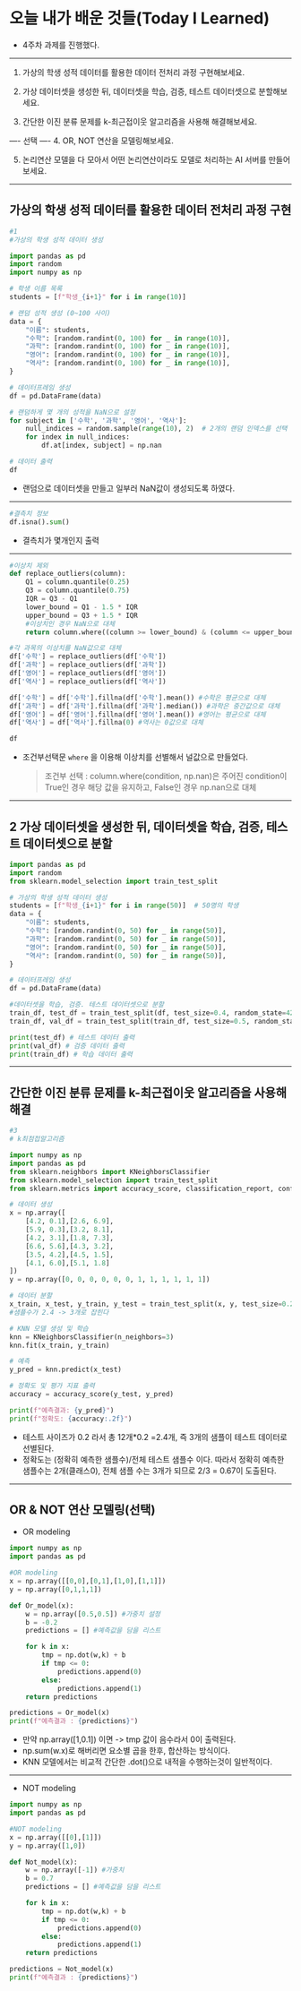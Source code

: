# 오늘 내가 배운 것들(Today I Learned)

- 4주차 과제를 진행했다.
---
1. 가상의 학생 성적 데이터를 활용한 데이터 전처리 과정 구현해보세요.

2. 가상 데이터셋을 생성한 뒤, 데이터셋을 학습, 검증, 테스트 데이터셋으로 분할해보세요.

3. 간단한 이진 분류 문제를 k-최근접이웃 알고리즘을 사용해 해결해보세요.

—- 선택 —-
4. OR, NOT 연산을 모델링해보세요. 

5. 논리연산 모델을 다 모아서 어떤 논리연산이라도 모델로 처리하는 AI 서버를 만들어보세요.
---
## 가상의 학생 성적 데이터를 활용한 데이터 전처리 과정 구현
```py
#1
#가상의 학생 성적 데이터 생성

import pandas as pd
import random
import numpy as np

# 학생 이름 목록
students = [f"학생_{i+1}" for i in range(10)]

# 랜덤 성적 생성 (0~100 사이)
data = {
    "이름": students,
    "수학": [random.randint(0, 100) for _ in range(10)],
    "과학": [random.randint(0, 100) for _ in range(10)],
    "영어": [random.randint(0, 100) for _ in range(10)],
    "역사": [random.randint(0, 100) for _ in range(10)],
}

# 데이터프레임 생성
df = pd.DataFrame(data)

# 랜덤하게 몇 개의 성적을 NaN으로 설정
for subject in ['수학', '과학', '영어', '역사']:
    null_indices = random.sample(range(10), 2)  # 2개의 랜덤 인덱스를 선택
    for index in null_indices:
        df.at[index, subject] = np.nan

# 데이터 출력
df
```
- 랜덤으로 데이터셋을 만들고 일부러 NaN값이 생성되도록 하였다.
---
```py
#결측치 정보
df.isna().sum()
```
- 결측치가 몇개인지 출력
---
```py
#이상치 제외
def replace_outliers(column):
    Q1 = column.quantile(0.25)
    Q3 = column.quantile(0.75)
    IQR = Q3 - Q1
    lower_bound = Q1 - 1.5 * IQR
    upper_bound = Q3 + 1.5 * IQR
    #이상치인 경우 NaN으로 대체
    return column.where((column >= lower_bound) & (column <= upper_bound),np.nan)

#각 과목의 이상치를 NaN값으로 대체
df['수학'] = replace_outliers(df['수학'])
df['과학'] = replace_outliers(df['과학'])
df['영어'] = replace_outliers(df['영어'])
df['역사'] = replace_outliers(df['역사'])

df['수학'] = df['수학'].fillna(df['수학'].mean()) #수학은 평균으로 대체
df['과학'] = df['과학'].fillna(df['과학'].median()) #과학은 중간값으로 대체
df['영어'] = df['영어'].fillna(df['영어'].mean()) #영어는 평균으로 대체
df['역사'] = df['역사'].fillna(0) #역사는 0값으로 대체

df
```

- 조건부선택문 `where` 을 이용해 이상치를 선별해서 널값으로 만들었다.
    > 조건부 선택 : column.where(condition, np.nan)은 주어진 condition이 True인 경우 해당 값을 유지하고, False인 경우 np.nan으로 대체

---
## 2 가상 데이터셋을 생성한 뒤, 데이터셋을 학습, 검증, 테스트 데이터셋으로 분할

```py
import pandas as pd
import random
from sklearn.model_selection import train_test_split

# 가상의 학생 성적 데이터 생성
students = [f"학생_{i+1}" for i in range(50)]  # 50명의 학생
data = {
    "이름": students,
    "수학": [random.randint(0, 50) for _ in range(50)],
    "과학": [random.randint(0, 50) for _ in range(50)],
    "영어": [random.randint(0, 50) for _ in range(50)],
    "역사": [random.randint(0, 50) for _ in range(50)],
}

# 데이터프레임 생성
df = pd.DataFrame(data)

#데이터셋을 학습, 검증. 테스트 데이터셋으로 분할
train_df, test_df = train_test_split(df, test_size=0.4, random_state=42)
train_df, val_df = train_test_split(train_df, test_size=0.5, random_state=42)

print(test_df) # 테스트 데이터 출력
print(val_df) # 검증 데이터 출력
print(train_df) # 학습 데이터 출력
```
---
## 간단한 이진 분류 문제를 k-최근접이웃 알고리즘을 사용해 해결

```py
#3
# k최점접알고리즘

import numpy as np
import pandas as pd
from sklearn.neighbors import KNeighborsClassifier
from sklearn.model_selection import train_test_split
from sklearn.metrics import accuracy_score, classification_report, confusion_matrix

# 데이터 생성
x = np.array([
    [4.2, 0.1],[2.6, 6.9],
    [5.9, 0.3],[3.2, 8.1],
    [4.2, 3.1],[1.8, 7.3],
    [6.6, 5.6],[4.3, 3.2],
    [3.5, 4.2],[4.5, 1.5],
    [4.1, 6.0],[5.1, 1.8]
])
y = np.array([0, 0, 0, 0, 0, 0, 1, 1, 1, 1, 1, 1])

# 데이터 분할
x_train, x_test, y_train, y_test = train_test_split(x, y, test_size=0.2, random_state=42)
#샘플수가 2.4 -> 3개로 잡힌다

# KNN 모델 생성 및 학습
knn = KNeighborsClassifier(n_neighbors=3)
knn.fit(x_train, y_train)

# 예측
y_pred = knn.predict(x_test)

# 정확도 및 평가 지표 출력
accuracy = accuracy_score(y_test, y_pred)

print(f"예측결과: {y_pred}")
print(f"정확도: {accuracy:.2f}")
```
- 테스트 사이즈가 0.2 라서 총 12개*0.2 =2.4개, 즉 3개의 샘플이 테스트 데이터로 선별된다.
- 정확도는 (정확히 예측한 샘플수)/전체 테스트 샘플수 이다. 따라서 정확히 예측한 샘플수는 2개(클래스0), 전체 샘플 수는 3개가 되므로 2/3 = 0.67이 도출된다.
---

## OR & NOT 연산 모델링(선택)

- OR modeling

```py
import numpy as np
import pandas as pd

#OR modeling
x = np.array([[0,0],[0,1],[1,0],[1,1]])
y = np.array([0,1,1,1])

def Or_model(x):
    w = np.array([0.5,0.5]) #가중치 설정
    b = -0.2
    predictions = [] #예측값을 담을 리스트

    for k in x:
        tmp = np.dot(w,k) + b
        if tmp <= 0:
            predictions.append(0)
        else:
            predictions.append(1)
    return predictions

predictions = Or_model(x)
print(f"예측결과 : {predictions}")
```
-  만약 np.array([1,0.1]) 이면 -> tmp 값이 음수라서 0이 출력된다.
- np.sum(w.x)로 해버리면 요소별 곱을 한후, 합산하는 방식이다.
- KNN 모델에서는 비교적 간단한 .dot()으로 내적을 수행하는것이 일반적이다.
---
- NOT modeling

```py
import numpy as np
import pandas as pd

#NOT modeling
x = np.array([[0],[1]])
y = np.array([1,0])

def Not_model(x):
    w = np.array([-1]) #가중치
    b = 0.7
    predictions = [] #예측값을 담을 리스트

    for k in x:
        tmp = np.dot(w,k) + b
        if tmp <= 0:
            predictions.append(0)
        else:
            predictions.append(1)
    return predictions

predictions = Not_model(x)
print(f"예측결과 : {predictions}")
```


